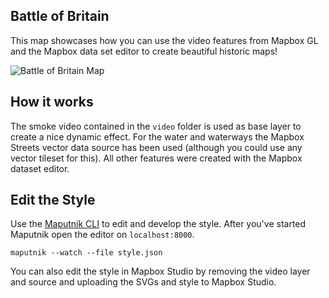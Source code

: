 ## Battle of Britain

This map showcases how you can use the video features from Mapbox GL and the Mapbox data set editor
to create beautiful historic maps!

![Battle of Britain Map](https://cloud.githubusercontent.com/assets/1288339/21693935/26d97898-d383-11e6-9618-7c5b26dc1001.png)

## How it works

The smoke video contained in the `video` folder is used as base layer to create a nice dynamic effect.
For the water and waterways the Mapbox Streets vector data source has been used (although you could use any vector tileset for this). All other features were created with the Mapbox dataset editor.

## Edit the Style

Use the [Maputnik CLI](https://github.com/maputnik/editor) to edit and develop the style.
After you've started Maputnik open the editor on `localhost:8000`.

```
maputnik --watch --file style.json
```

You can also edit the style in Mapbox Studio by removing the video layer and source and uploading the
SVGs and style to Mapbox Studio.
